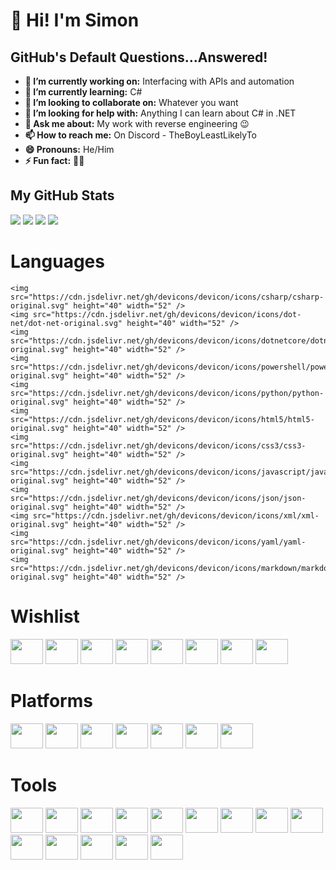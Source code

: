 # 👋 Hi! I'm Simon

## GitHub's Default Questions...Answered!

- **🔭 I’m currently working on:** Interfacing with APIs and automation
- **🌱 I’m currently learning:** C#
- **👯 I’m looking to collaborate on:** Whatever you want
- **🤔 I’m looking for help with:** Anything I can learn about C# in .NET
- **💬 Ask me about:** My work with reverse engineering 😉
- **📫 How to reach me:** On Discord - TheBoyLeastLikelyTo
- **😄 Pronouns:** He/Him
- **⚡ Fun fact:** 🏳‍🌈

## My GitHub Stats

![](http://github-profile-summary-cards.vercel.app/api/cards/stats?username=TheBoyLeastLikelyTo&theme=github_dark) 
![](http://github-profile-summary-cards.vercel.app/api/cards/profile-details?username=TheBoyLeastLikelyTo&theme=github_dark)
![](http://github-profile-summary-cards.vercel.app/api/cards/repos-per-language?username=TheBoyLeastLikelyTo&theme=github_dark)
![](http://github-profile-summary-cards.vercel.app/api/cards/most-commit-language?username=TheBoyLeastLikelyTo&theme=github_dark) 

# Languages

<div align="left">
	
	<img src="https://cdn.jsdelivr.net/gh/devicons/devicon/icons/csharp/csharp-original.svg" height="40" width="52" />
	<img src="https://cdn.jsdelivr.net/gh/devicons/devicon/icons/dot-net/dot-net-original.svg" height="40" width="52" />
	<img src="https://cdn.jsdelivr.net/gh/devicons/devicon/icons/dotnetcore/dotnetcore-original.svg" height="40" width="52" />
	<img src="https://cdn.jsdelivr.net/gh/devicons/devicon/icons/powershell/powershell-original.svg" height="40" width="52" />
	<img src="https://cdn.jsdelivr.net/gh/devicons/devicon/icons/python/python-original.svg" height="40" width="52" />
	<img src="https://cdn.jsdelivr.net/gh/devicons/devicon/icons/html5/html5-original.svg" height="40" width="52" />
	<img src="https://cdn.jsdelivr.net/gh/devicons/devicon/icons/css3/css3-original.svg" height="40" width="52" />
	<img src="https://cdn.jsdelivr.net/gh/devicons/devicon/icons/javascript/javascript-original.svg" height="40" width="52" />
	<img src="https://cdn.jsdelivr.net/gh/devicons/devicon/icons/json/json-original.svg" height="40" width="52" />
	<img src="https://cdn.jsdelivr.net/gh/devicons/devicon/icons/xml/xml-original.svg" height="40" width="52" />
	<img src="https://cdn.jsdelivr.net/gh/devicons/devicon/icons/yaml/yaml-original.svg" height="40" width="52" />
	<img src="https://cdn.jsdelivr.net/gh/devicons/devicon/icons/markdown/markdown-original.svg" height="40" width="52" />
</div>

# Wishlist

<div align="left">
	<img src="https://cdn.jsdelivr.net/gh/devicons/devicon/icons/c/c-original.svg" height="40" width="52" />
	<img src="https://cdn.jsdelivr.net/gh/devicons/devicon/icons/cmake/cmake-original.svg" height="40" width="52" />
	<img src="https://cdn.jsdelivr.net/gh/devicons/devicon/icons/cplusplus/cplusplus-original.svg" height="40" width="52" />
	<img src="https://cdn.jsdelivr.net/gh/devicons/devicon/icons/gcc/gcc-original.svg" height="40" width="52" />
	<img src="https://cdn.jsdelivr.net/gh/devicons/devicon/icons/lua/lua-original.svg" height="40" width="52" />
	<img src="https://cdn.jsdelivr.net/gh/devicons/devicon/icons/rust/rust-original.svg" height="40" width="52" />
	<img src="https://cdn.jsdelivr.net/gh/devicons/devicon/icons/ruby/ruby-original.svg" height="40" width="52" />
	<img src="https://cdn.jsdelivr.net/gh/devicons/devicon/icons/sqlite/sqlite-original.svg" height="40" width="52" />
</div>

# Platforms

<div align="left">
	<img src="https://cdn.jsdelivr.net/gh/devicons/devicon/icons/windows8/windows8-original.svg" height="40" width="52" />
	<img src="https://cdn.jsdelivr.net/gh/devicons/devicon/icons/debian/debian-original.svg" height="40" width="52" />
	<img src="https://cdn.jsdelivr.net/gh/devicons/devicon/icons/ubuntu/ubuntu-original.svg" height="40" width="52" />
	<img src="https://cdn.jsdelivr.net/gh/devicons/devicon/icons/linux/linux-original.svg" height="40" width="52" />
	<img src="https://cdn.jsdelivr.net/gh/devicons/devicon/icons/raspberrypi/raspberrypi-original.svg" height="40" width="52" />
	<img src="https://cdn.jsdelivr.net/gh/devicons/devicon/icons/android/android-original.svg" height="40" width="52" />
	<img src="https://cdn.jsdelivr.net/gh/devicons/devicon/icons/apple/apple-original.svg" height="40" width="52" />
</div>

# Tools

<div align="left">
	<img src="https://cdn.jsdelivr.net/gh/devicons/devicon/icons/vscode/vscode-original.svg" height="40" width="52" />
	<img src="https://cdn.jsdelivr.net/gh/devicons/devicon/icons/visualstudio/visualstudio-original.svg" height="40" width="52" />
	<img src="https://cdn.jsdelivr.net/gh/devicons/devicon/icons/firefox/firefox-original.svg" height="40" width="52" />
	<img src="https://cdn.jsdelivr.net/gh/devicons/devicon/icons/git/git-original.svg" height="40" width="52" />
	<img src="https://cdn.jsdelivr.net/gh/devicons/devicon/icons/githubactions/githubactions-original.svg" height="40" width="52" />
	<img src="https://cdn.jsdelivr.net/gh/devicons/devicon/icons/github/github-original.svg" height="40" width="52" />
	<img src="https://cdn.jsdelivr.net/gh/devicons/devicon/icons/gitlab/gitlab-original.svg" height="40" width="52" />
	<img src="https://cdn.jsdelivr.net/gh/devicons/devicon/icons/ssh/ssh-original.svg" height="40" width="52" />
	<img src="https://cdn.jsdelivr.net/gh/devicons/devicon/icons/stackoverflow/stackoverflow-original.svg" height="40" width="52" />
	<img src="https://cdn.jsdelivr.net/gh/devicons/devicon/icons/nano/nano-original.svg" height="40" width="52" />
	<img src="https://cdn.jsdelivr.net/gh/devicons/devicon/icons/google/google-original.svg" height="40" width="52" />
	<img src="https://cdn.jsdelivr.net/gh/devicons/devicon/icons/googlecloud/googlecloud-original.svg" height="40" width="52" />
	<img src="https://cdn.jsdelivr.net/gh/devicons/devicon/icons/gimp/gimp-original.svg" height="40" width="52" />
	<img src="https://cdn.jsdelivr.net/gh/devicons/devicon/icons/photoshop/photoshop-original.svg" height="40" width="52" />
</div>
